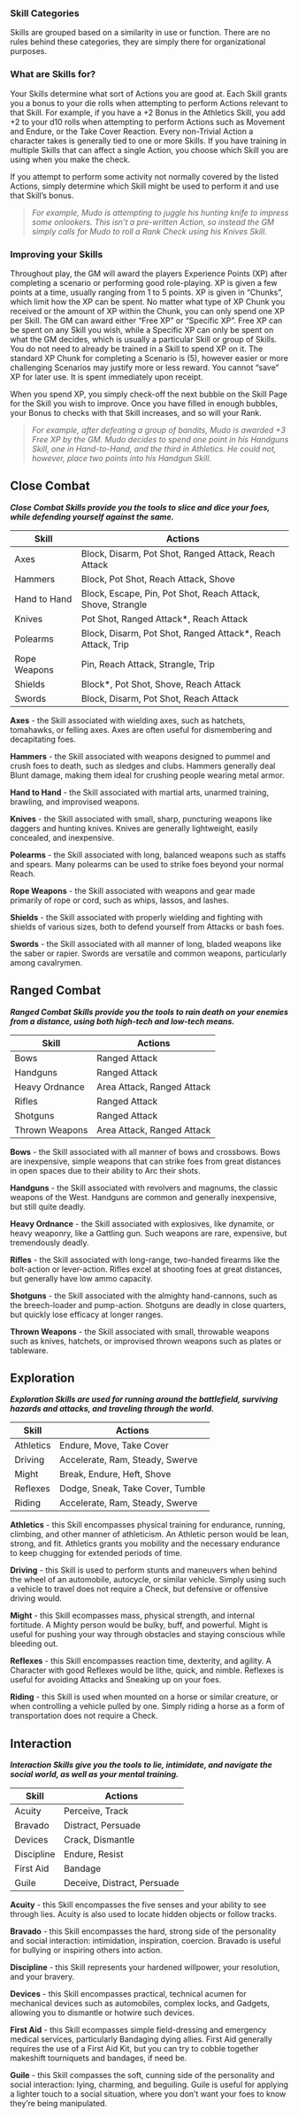 ### Skill Categories
Skills are grouped based on a similarity in use or function. There are no rules behind these categories, they are simply there for organizational purposes.
 
### What are Skills for?
Your Skills determine what sort of Actions you are good at. Each Skill grants you a bonus to your die rolls when attempting to perform Actions relevant to that Skill. For example, if you have a +2 Bonus in the Athletics Skill, you add +2 to your d10 rolls when attempting to perform Actions such as Movement and Endure, or the Take Cover Reaction. Every non-Trivial Action a character takes is generally tied to one or more Skills. If you have training in multiple Skills that can affect a single Action, you choose which Skill you are using when you make the check.

If you attempt to perform some activity not normally covered by the listed Actions, simply determine which Skill might be used to perform it and use that Skill’s bonus. 

>*For example, Mudo is attempting to juggle his hunting knife to impress some onlookers. This isn’t a pre-written Action, so instead the GM simply calls for Mudo to roll a Rank Check using his Knives Skill.*
 
### Improving your Skills
Throughout play, the GM will award the players Experience Points (XP) after completing a scenario or performing good role-playing. XP is given a few points at a time, usually ranging from 1 to 5 points. XP is given in “Chunks”, which limit how the XP can be spent. No matter what type of XP Chunk you received or the amount of XP within the Chunk, you can only spend one XP per Skill. The GM can award either “Free XP” or “Specific XP”. Free XP can be spent on any Skill you wish, while a Specific XP can only be spent on what the GM decides, which is usually a particular Skill or group of Skills. You do not need to already be trained in a Skill to spend XP on it. The standard XP Chunk for completing a Scenario is (5), however easier or more challenging Scenarios may justify more or less reward. You cannot “save” XP for later use. It is spent immediately upon receipt.
 
When you spend XP, you simply check-off the next bubble on the Skill Page for the Skill you wish to improve. Once you have filled in enough bubbles, your Bonus to checks with that Skill increases, and so will your Rank.
 
>*For example, after defeating a group of bandits, Mudo is awarded +3 Free XP by the GM. Mudo decides to spend one point in his Handguns Skill, one in Hand-to-Hand, and the third in Athletics. He could not, however, place two points into his Handgun Skill.*


## Close Combat
**_Close Combat Skills provide you the tools to slice and dice your foes, while defending yourself against the same._**

Skill | Actions
------- | -------
Axes | Block, Disarm, Pot Shot, Ranged Attack, Reach Attack
Hammers | Block, Pot Shot, Reach Attack, Shove
Hand to Hand | Block, Escape, Pin, Pot Shot, Reach Attack, Shove, Strangle
Knives | Pot Shot, Ranged Attack*, Reach Attack
Polearms | Block, Disarm, Pot Shot, Ranged Attack*, Reach Attack, Trip
Rope Weapons | Pin, Reach Attack, Strangle, Trip
Shields | Block*, Pot Shot, Shove, Reach Attack
Swords | Block, Disarm, Pot Shot, Reach Attack


**Axes** - the Skill associated with wielding axes, such as hatchets, tomahawks, or felling axes. Axes are often useful for dismembering and decapitating foes.

**Hammers** - the Skill associated with weapons designed to pummel and crush foes to death, such as sledges and clubs. Hammers generally deal Blunt damage, making them ideal for crushing people wearing metal armor.

**Hand to Hand** - the Skill associated with martial arts, unarmed training, brawling, and improvised weapons.

**Knives** - the Skill associated with small, sharp, puncturing weapons like daggers and hunting knives. Knives are generally lightweight, easily concealed, and inexpensive.

**Polearms** - the Skill associated with long, balanced weapons such as staffs and spears. Many polearms can be used to strike foes beyond your normal Reach.

**Rope Weapons** - the Skill associated with weapons and gear made primarily of rope or cord, such as whips, lassos, and lashes. 

**Shields** - the Skill associated with properly wielding and fighting with shields of various sizes, both to defend yourself from Attacks or bash foes.

**Swords** - the Skill associated with all manner of long, bladed weapons like the saber or rapier. Swords are versatile and common weapons, particularly among cavalrymen.


## Ranged Combat
**_Ranged Combat Skills provide you the tools to rain death on your enemies from a distance, using both high-tech and low-tech means._**

Skill | Actions
------- | -------
Bows | Ranged Attack
Handguns | Ranged Attack
Heavy Ordnance | Area Attack, Ranged Attack
Rifles | Ranged Attack
Shotguns | Ranged Attack
Thrown Weapons | Area Attack, Ranged Attack

**Bows** - the Skill associated with all manner of bows and crossbows. Bows are inexpensive, simple weapons that can strike foes from great distances in open spaces due to their ability to Arc their shots.

**Handguns** - the Skill associated with revolvers and magnums, the classic weapons of the West. Handguns are common and generally inexpensive, but still quite deadly.

**Heavy Ordnance** - the Skill associated with explosives, like dynamite, or heavy weaponry, like a Gattling gun. Such weapons are rare, expensive, but tremendously deadly.

**Rifles** - the Skill associated with long-range, two-handed firearms like the bolt-action or lever-action. Rifles excel at shooting foes at great distances, but generally have low ammo capacity.

**Shotguns** - the Skill associated with the almighty hand-cannons, such as the breech-loader and pump-action. Shotguns are deadly in close quarters, but quickly lose efficacy at longer ranges.

**Thrown Weapons** - the Skill associated with small, throwable weapons such as knives, hatchets, or improvised thrown weapons such as plates or tableware.

## Exploration
**_Exploration Skills are used for running around the battlefield, surviving hazards and attacks, and traveling through the world._**

Skill | Actions
------- | -------
Athletics | Endure, Move, Take Cover
Driving | Accelerate, Ram, Steady, Swerve
Might | Break, Endure, Heft, Shove
Reflexes | Dodge, Sneak, Take Cover, Tumble
Riding | Accelerate, Ram, Steady, Swerve

**Athletics** - this Skill encompasses physical training for endurance, running, climbing, and other manner of athleticism. An Athletic person would be lean, strong, and fit. Athletics grants you mobility and the necessary endurance to keep chugging for extended periods of time.

**Driving** - this Skill is used to perform stunts and maneuvers when behind the wheel of an automobile, autocycle, or similar vehicle. Simply using such a vehicle to travel does not require a Check, but defensive or offensive driving would.

**Might** - this Skill ecompasses mass, physical strength, and internal fortitude. A Mighty person would be bulky, buff, and powerful. Might is useful for pushing your way through obstacles and staying conscious while bleeding out.

**Reflexes** - this Skill encompasses reaction time, dexterity, and agility. A Character with good Reflexes would be lithe, quick, and nimble. Reflexes is useful for avoiding Attacks and Sneaking up on your foes.

**Riding** - this Skill is used when mounted on a horse or similar creature, or when controlling a vehicle pulled by one. Simply riding a horse as a form of transportation does not require a Check.

## Interaction
**_Interaction Skills give you the tools to lie, intimidate, and navigate the social world, as well as your mental training._**

Skill | Actions
------- | -------
Acuity | Perceive, Track
Bravado | Distract, Persuade
Devices | Crack, Dismantle
Discipline | Endure, Resist
First Aid | Bandage
Guile | Deceive, Distract, Persuade

**Acuity** - this Skill encompasses the five senses and your ability to see through lies. Acuity is also used to locate hidden objects or follow tracks.

**Bravado** - this Skill encompasses the hard, strong side of the personality and social interaction: intimidation, inspiration, coercion. Bravado is useful for bullying or inspiring others into action.

**Discipline** - this Skill represents your hardened willpower, your resolution, and your bravery.

**Devices** - this Skill encompasses practical, technical acumen for mechanical devices such as automobiles, complex locks, and Gadgets, allowing you to dismantle or hotwire such devices.

**First Aid** - this Skill ecompasses simple field-dressing and emergency medical services, particularly Bandaging dying allies. First Aid generally requires the use of a First Aid Kit, but you can try to cobble together makeshift tourniquets and bandages, if need be.

**Guile** - this Skill compasses the soft, cunning side of the personality and social interaction: lying, charming, and beguiling. Guile is useful for applying a lighter touch to a social situation, where you don’t want your foes to know they’re being manipulated.
